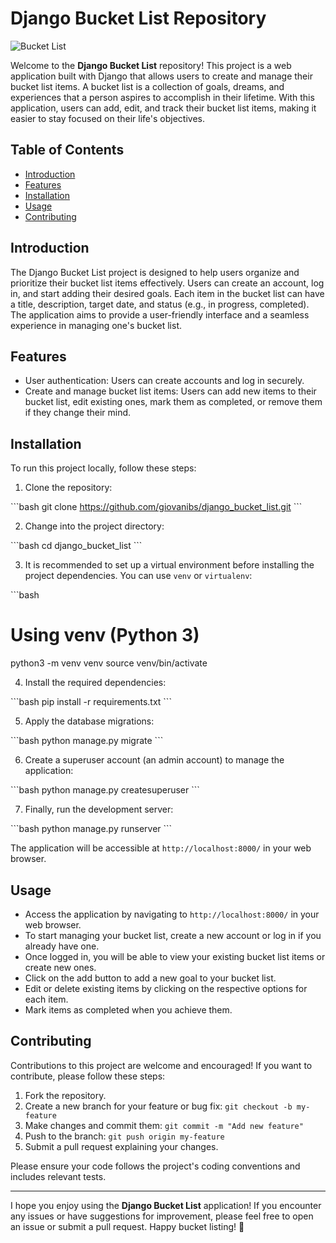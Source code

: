 # Django Bucket List Repository

![Bucket List](bucket_list_image.jpg)

Welcome to the **Django Bucket List** repository! This project is a web application built with Django that allows users to create and manage their bucket list items. A bucket list is a collection of goals, dreams, and experiences that a person aspires to accomplish in their lifetime. With this application, users can add, edit, and track their bucket list items, making it easier to stay focused on their life's objectives.

## Table of Contents

- [Introduction](#introduction)
- [Features](#features)
- [Installation](#installation)
- [Usage](#usage)
- [Contributing](#contributing)

## Introduction

The Django Bucket List project is designed to help users organize and prioritize their bucket list items effectively. Users can create an account, log in, and start adding their desired goals. Each item in the bucket list can have a title, description, target date, and status (e.g., in progress, completed). The application aims to provide a user-friendly interface and a seamless experience in managing one's bucket list.

## Features

- User authentication: Users can create accounts and log in securely.
- Create and manage bucket list items: Users can add new items to their bucket list, edit existing ones, mark them as completed, or remove them if they change their mind.

## Installation

To run this project locally, follow these steps:

1. Clone the repository:

\```bash
git clone https://github.com/giovanibs/django_bucket_list.git
\```

2. Change into the project directory:

\```bash
cd django_bucket_list
\```

3. It is recommended to set up a virtual environment before installing the project dependencies. You can use `venv` or `virtualenv`:

\```bash
# Using venv (Python 3)
python3 -m venv venv
source venv/bin/activate

4. Install the required dependencies:

\```bash
pip install -r requirements.txt
\```

5. Apply the database migrations:

\```bash
python manage.py migrate
\```

6. Create a superuser account (an admin account) to manage the application:

\```bash
python manage.py createsuperuser
\```

7. Finally, run the development server:

\```bash
python manage.py runserver
\```

The application will be accessible at `http://localhost:8000/` in your web browser.

## Usage

- Access the application by navigating to `http://localhost:8000/` in your web browser.
- To start managing your bucket list, create a new account or log in if you already have one.
- Once logged in, you will be able to view your existing bucket list items or create new ones.
- Click on the add button to add a new goal to your bucket list.
- Edit or delete existing items by clicking on the respective options for each item.
- Mark items as completed when you achieve them.

## Contributing

Contributions to this project are welcome and encouraged! If you want to contribute, please follow these steps:

1. Fork the repository.
2. Create a new branch for your feature or bug fix: `git checkout -b my-feature`
3. Make changes and commit them: `git commit -m "Add new feature"`
4. Push to the branch: `git push origin my-feature`
5. Submit a pull request explaining your changes.

Please ensure your code follows the project's coding conventions and includes relevant tests.

---

I hope you enjoy using the **Django Bucket List** application! If you encounter any issues or have suggestions for improvement, please feel free to open an issue or submit a pull request. Happy bucket listing! 🚀
